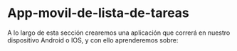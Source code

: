 # App-movil-de-lista-de-tareas
A lo largo de esta sección crearemos una aplicación que correrá en nuestro dispositivo Android o IOS, y con ello aprenderemos sobre:
